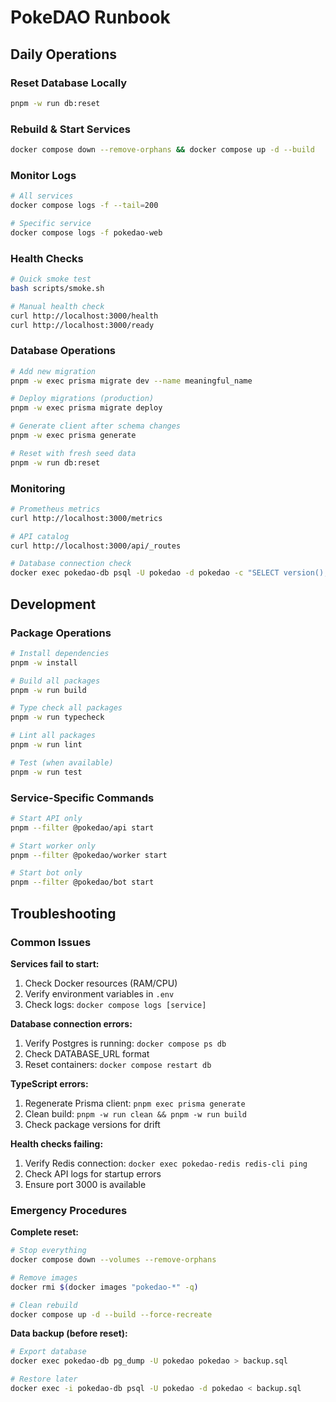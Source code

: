 # PokeDAO Runbook

## Daily Operations

### Reset Database Locally
```bash
pnpm -w run db:reset
```

### Rebuild & Start Services
```bash
docker compose down --remove-orphans && docker compose up -d --build
```

### Monitor Logs
```bash
# All services
docker compose logs -f --tail=200

# Specific service
docker compose logs -f pokedao-web
```

### Health Checks
```bash
# Quick smoke test
bash scripts/smoke.sh

# Manual health check
curl http://localhost:3000/health
curl http://localhost:3000/ready
```

### Database Operations
```bash
# Add new migration
pnpm -w exec prisma migrate dev --name meaningful_name

# Deploy migrations (production)
pnpm -w exec prisma migrate deploy

# Generate client after schema changes
pnpm -w exec prisma generate

# Reset with fresh seed data
pnpm -w run db:reset
```

### Monitoring
```bash
# Prometheus metrics
curl http://localhost:3000/metrics

# API catalog
curl http://localhost:3000/api/_routes

# Database connection check
docker exec pokedao-db psql -U pokedao -d pokedao -c "SELECT version();"
```

## Development

### Package Operations
```bash
# Install dependencies
pnpm -w install

# Build all packages
pnpm -w run build

# Type check all packages
pnpm -w run typecheck

# Lint all packages
pnpm -w run lint

# Test (when available)
pnpm -w run test
```

### Service-Specific Commands
```bash
# Start API only
pnpm --filter @pokedao/api start

# Start worker only  
pnpm --filter @pokedao/worker start

# Start bot only
pnpm --filter @pokedao/bot start
```

## Troubleshooting

### Common Issues

**Services fail to start:**
1. Check Docker resources (RAM/CPU)
2. Verify environment variables in `.env`
3. Check logs: `docker compose logs [service]`

**Database connection errors:**
1. Verify Postgres is running: `docker compose ps db`
2. Check DATABASE_URL format
3. Reset containers: `docker compose restart db`

**TypeScript errors:**
1. Regenerate Prisma client: `pnpm exec prisma generate`
2. Clean build: `pnpm -w run clean && pnpm -w run build`
3. Check package versions for drift

**Health checks failing:**
1. Verify Redis connection: `docker exec pokedao-redis redis-cli ping`
2. Check API logs for startup errors
3. Ensure port 3000 is available

### Emergency Procedures

**Complete reset:**
```bash
# Stop everything
docker compose down --volumes --remove-orphans

# Remove images
docker rmi $(docker images "pokedao-*" -q)

# Clean rebuild
docker compose up -d --build --force-recreate
```

**Data backup (before reset):**
```bash
# Export database
docker exec pokedao-db pg_dump -U pokedao pokedao > backup.sql

# Restore later
docker exec -i pokedao-db psql -U pokedao -d pokedao < backup.sql
```
